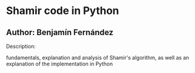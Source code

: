 # Shamir code in Python
## Author: Benjamín Fernández
Description:

fundamentals, explanation and analysis of Shamir's algorithm, as well as an explanation of the implementation in Python
